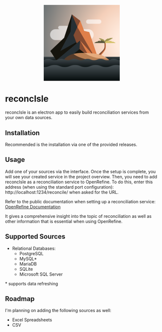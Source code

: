 <p align="center"><img src="src/app/assets/island.svg" width="250";
"></p>

# reconcIsle

reconcIsle is an electron app to easily build reconciliation services from your own data sources.

## Installation

Recommended is the installation via one of the provided releases.

## Usage

Add one of your sources via the interface. Once the setup is complete, you will see your created service in the project overview.
Then, you need to add reconcIsle as a reconciliation service to OpenRefine. To do this, enter this address (when using the standard port configuration): http://localhost:1234/reconcile/ when asked for the URL.

Refer to the public documentation when setting up a reconciliation service: [OpenRefine Documentation](https://docs.openrefine.org/manual/reconciling/)

It gives a comprehensive insight into the topic of reconciliation as well as other information that is essential when using OpenRefine.

## Supported Sources

- Relational Databases:
  - PostgreSQL
  - MySQL\*
  - MariaDB
  - SQLite
  - Microsoft SQL Server

\* supports data refreshing

## Roadmap

I'm planning on adding the following sources as well:

- Excel Spreadsheets
- CSV
